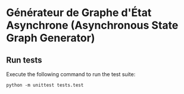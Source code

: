 # Générateur de Graphe d'État Asynchrone (Asynchronous State Graph Generator)


## Run tests

Execute the following command to run the test suite:
    
    python -m unittest tests.test
